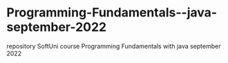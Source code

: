 # Programming-Fundamentals--java-september-2022
repository SoftUni course Programming Fundamentals with java  september 2022

